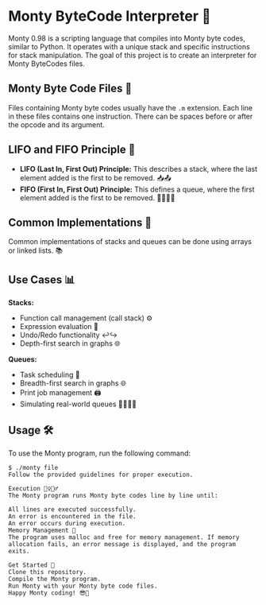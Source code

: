 # Monty ByteCode Interpreter 🚀

Monty 0.98 is a scripting language that compiles into Monty byte codes, similar to Python. It operates with a unique stack and specific instructions for stack manipulation. The goal of this project is to create an interpreter for Monty ByteCodes files.

## Monty Byte Code Files 📄

Files containing Monty byte codes usually have the `.m` extension. Each line in these files contains one instruction. There can be spaces before or after the opcode and its argument.

## LIFO and FIFO Principle 🔄

- **LIFO (Last In, First Out) Principle:** This describes a stack, where the last element added is the first to be removed. 📥📤
- **FIFO (First In, First Out) Principle:** This defines a queue, where the first element added is the first to be removed. 🚶‍♀️🚶‍♂️

## Common Implementations 🔧

Common implementations of stacks and queues can be done using arrays or linked lists. 📚

## Use Cases 📊

**Stacks:**
- Function call management (call stack) ⚙️
- Expression evaluation 🧮
- Undo/Redo functionality ↩️↪️
- Depth-first search in graphs 🌐

**Queues:**
- Task scheduling 📅
- Breadth-first search in graphs 🌐
- Print job management 🖨️
- Simulating real-world queues 🚶‍♀️🚶‍♂️

## Usage 🛠️

To use the Monty program, run the following command:

```shell
$ ./monty file
Follow the provided guidelines for proper execution.

Execution 🏃‍♀️🏃‍♂️
The Monty program runs Monty byte codes line by line until:

All lines are executed successfully.
An error is encountered in the file.
An error occurs during execution.
Memory Management 🧠
The program uses malloc and free for memory management. If memory allocation fails, an error message is displayed, and the program exits.

Get Started 🚀
Clone this repository.
Compile the Monty program.
Run Monty with your Monty byte code files.
Happy Monty coding! 😎🎉
